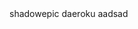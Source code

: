<link rel="stylesheet" href="{{ "(https://raw.githubusercontent.com/devich/quick/refs/heads/main/assets/css/styles.css)" | relative_url }}">
shadowepic
daeroku
aadsad
